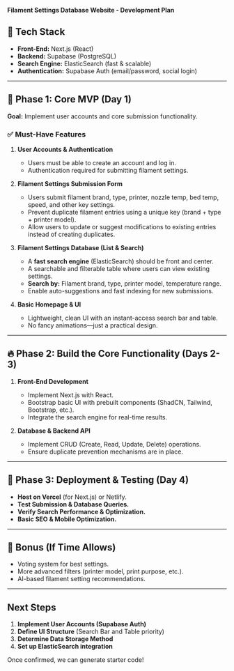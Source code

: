 **Filament Settings Database Website - Development Plan**

## 🚀 Tech Stack
- **Front-End:** Next.js (React)  
- **Backend:** Supabase (PostgreSQL)  
- **Search Engine:** ElasticSearch (fast & scalable)  
- **Authentication:** Supabase Auth (email/password, social login)  

---

## 🚀 Phase 1: Core MVP (Day 1)
**Goal:** Implement user accounts and core submission functionality.

### ✅ Must-Have Features
1. **User Accounts & Authentication**  
   - Users must be able to create an account and log in.  
   - Authentication required for submitting filament settings.  

2. **Filament Settings Submission Form**  
   - Users submit filament brand, type, printer, nozzle temp, bed temp, speed, and other key settings.  
   - Prevent duplicate filament entries using a unique key (brand + type + printer model).  
   - Allow users to update or suggest modifications to existing entries instead of creating duplicates.  

3. **Filament Settings Database (List & Search)**  
   - A **fast search engine** (ElasticSearch) should be front and center.  
   - A searchable and filterable table where users can view existing settings.  
   - **Search by:** Filament brand, type, printer model, temperature range.  
   - Enable auto-suggestions and fast indexing for new submissions.  

4. **Basic Homepage & UI**  
   - Lightweight, clean UI with an instant-access search bar and table.  
   - No fancy animations—just a practical design.  

---

## 🔥 Phase 2: Build the Core Functionality (Days 2-3)
1. **Front-End Development**  
   - Implement Next.js with React.  
   - Bootstrap basic UI with prebuilt components (ShadCN, Tailwind, Bootstrap, etc.).  
   - Integrate the search engine for real-time results.  

2. **Database & Backend API**  
   - Implement CRUD (Create, Read, Update, Delete) operations.  
   - Ensure duplicate prevention mechanisms are in place.  

---

## 📢 Phase 3: Deployment & Testing (Day 4)
- **Host on Vercel** (for Next.js) or Netlify.  
- **Test Submission & Database Queries.**  
- **Verify Search Performance & Optimization.**  
- **Basic SEO & Mobile Optimization.**  

---

## 🚀 Bonus (If Time Allows)
- Voting system for best settings.  
- More advanced filters (printer model, print purpose, etc.).  
- AI-based filament setting recommendations.  

---

## **Next Steps**
1. **Implement User Accounts (Supabase Auth)**  
2. **Define UI Structure** (Search Bar and Table priority)  
3. **Determine Data Storage Method**  
4. **Set up ElasticSearch integration**  

Once confirmed, we can generate starter code!

